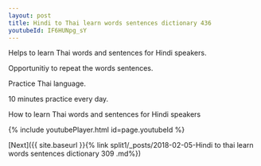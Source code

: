 ```yaml
---
layout: post
title: Hindi to Thai learn words sentences dictionary 436 
youtubeId: IF6HUNpg_sY
---
```

 
 
Helps to learn Thai words and sentences for Hindi speakers.

Opportunitiy to repeat the words sentences. 

Practice Thai language. 
 
10 minutes practice every day. 
 
How to learn Thai words and sentences for Hindi speakers 
 
{% include youtubePlayer.html id=page.youtubeId %}
 
 
[Next]({{ site.baseurl }}{% link  split1/_posts/2018-02-05-Hindi to thai learn words sentences dictionary 309 .md%})
 
